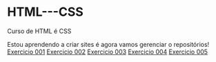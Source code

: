 # HTML---CSS
 Curso de HTML é CSS

Estou aprendendo a criar sites é agora vamos gerenciar o repositórios!
<a href="Exercicios/ex001/index.html">Exercicio 001</a>
<a href="Exercicios/ex002/index.html">Exercicio 002</a>
<a href="Exercicios/ex003/index.html">Exercicio 003</a>
<a href="Exercicios/ex004/index.html">Exercicio 004</a>
<a href="Exercicios/ex005/index.html">Exercicio 005</a>